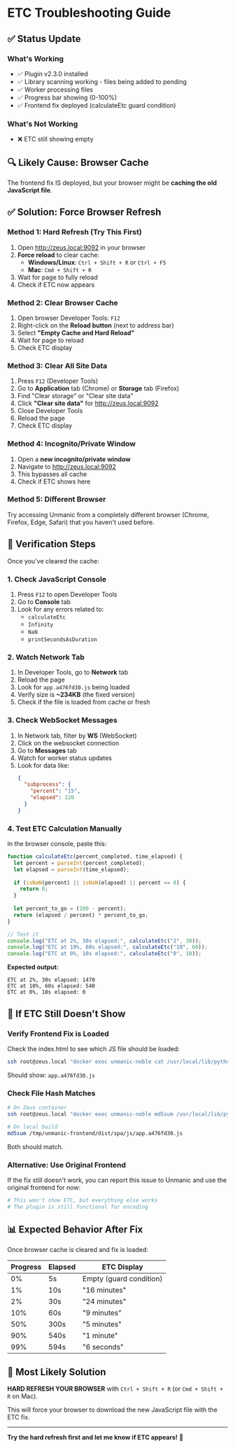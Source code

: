 # ETC Troubleshooting Guide

## ✅ Status Update

### What's Working
- ✅ Plugin v2.3.0 installed
- ✅ Library scanning working - files being added to pending
- ✅ Worker processing files
- ✅ Progress bar showing (0-100%)
- ✅ Frontend fix deployed (calculateEtc guard condition)

### What's Not Working
- ❌ ETC still showing empty

## 🔍 Likely Cause: Browser Cache

The frontend fix IS deployed, but your browser might be **caching the old JavaScript file**.

## ✅ Solution: Force Browser Refresh

### Method 1: Hard Refresh (Try This First)

1. Open http://zeus.local:9092 in your browser
2. **Force reload** to clear cache:
   - **Windows/Linux**: `Ctrl + Shift + R` or `Ctrl + F5`
   - **Mac**: `Cmd + Shift + R`
3. Wait for page to fully reload
4. Check if ETC now appears

### Method 2: Clear Browser Cache

1. Open browser Developer Tools: `F12`
2. Right-click on the **Reload button** (next to address bar)
3. Select **"Empty Cache and Hard Reload"**
4. Wait for page to reload
5. Check ETC display

### Method 3: Clear All Site Data

1. Press `F12` (Developer Tools)
2. Go to **Application** tab (Chrome) or **Storage** tab (Firefox)
3. Find "Clear storage" or "Clear site data"
4. Click **"Clear site data"** for http://zeus.local:9092
5. Close Developer Tools
6. Reload the page
7. Check ETC display

### Method 4: Incognito/Private Window

1. Open a **new incognito/private window**
2. Navigate to http://zeus.local:9092
3. This bypasses all cache
4. Check if ETC shows here

### Method 5: Different Browser

Try accessing Unmanic from a completely different browser (Chrome, Firefox, Edge, Safari) that you haven't used before.

## 🧪 Verification Steps

Once you've cleared the cache:

### 1. Check JavaScript Console
1. Press `F12` to open Developer Tools
2. Go to **Console** tab
3. Look for any errors related to:
   - `calculateEtc`
   - `Infinity`
   - `NaN`
   - `printSecondsAsDuration`

### 2. Watch Network Tab
1. In Developer Tools, go to **Network** tab
2. Reload the page
3. Look for `app.a476fd30.js` being loaded
4. Verify size is **~234KB** (the fixed version)
5. Check if the file is loaded from cache or fresh

### 3. Check WebSocket Messages
1. In Network tab, filter by **WS** (WebSocket)
2. Click on the websocket connection
3. Go to **Messages** tab
4. Watch for worker status updates
5. Look for data like:
   ```json
   {
     "subprocess": {
       "percent": "15",
       "elapsed": 120
     }
   }
   ```

### 4. Test ETC Calculation Manually
In the browser console, paste this:
```javascript
function calculateEtc(percent_completed, time_elapsed) {
  let percent = parseInt(percent_completed);
  let elapsed = parseInt(time_elapsed);
  
  if (isNaN(percent) || isNaN(elapsed) || percent <= 0) {
    return 0;
  }
  
  let percent_to_go = (100 - percent);
  return (elapsed / percent) * percent_to_go;
}

// Test it
console.log("ETC at 2%, 30s elapsed:", calculateEtc("2", 30));
console.log("ETC at 10%, 60s elapsed:", calculateEtc("10", 60));
console.log("ETC at 0%, 10s elapsed:", calculateEtc("0", 10));
```

**Expected output:**
```
ETC at 2%, 30s elapsed: 1470
ETC at 10%, 60s elapsed: 540
ETC at 0%, 10s elapsed: 0
```

## 🔧 If ETC Still Doesn't Show

### Verify Frontend Fix is Loaded

Check the index.html to see which JS file should be loaded:
```bash
ssh root@zeus.local "docker exec unmanic-noble cat /usr/local/lib/python3.12/dist-packages/unmanic/webserver/public/index.html" | grep app.*js
```

Should show: `app.a476fd30.js`

### Check File Hash Matches

```bash
# On Zeus container
ssh root@zeus.local "docker exec unmanic-noble md5sum /usr/local/lib/python3.12/dist-packages/unmanic/webserver/public/js/app.a476fd30.js"

# On local build
md5sum /tmp/unmanic-frontend/dist/spa/js/app.a476fd30.js
```

Both should match.

### Alternative: Use Original Frontend

If the fix still doesn't work, you can report this issue to Unmanic and use the original frontend for now:

```bash
# This won't show ETC, but everything else works
# The plugin is still functional for encoding
```

## 📊 Expected Behavior After Fix

Once browser cache is cleared and fix is loaded:

| Progress | Elapsed | ETC Display |
|----------|---------|-------------|
| 0% | 5s | Empty (guard condition) |
| 1% | 10s | "16 minutes" |
| 2% | 30s | "24 minutes" |
| 10% | 60s | "9 minutes" |
| 50% | 300s | "5 minutes" |
| 90% | 540s | "1 minute" |
| 99% | 594s | "6 seconds" |

## 🎯 Most Likely Solution

**HARD REFRESH YOUR BROWSER** with `Ctrl + Shift + R` (or `Cmd + Shift + R` on Mac).

This will force your browser to download the new JavaScript file with the ETC fix.

---

**Try the hard refresh first and let me know if ETC appears!** 🚀
